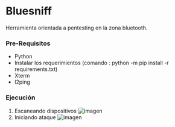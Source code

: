 # Bluesniff
Herramienta orientada a pentesting en la zona bluetooth.

### Pre-Requisitos
- Python
- Instalar los requerimientos (comando : python -m pip install -r requirements.txt)
- Xterm
- l2ping

### Ejecución
1. Escaneando dispositivos
![imagen](https://user-images.githubusercontent.com/46001898/164988089-a9ea01f7-a321-441e-8d87-007590259d3b.png)
2. Iniciando ataque
![imagen](https://user-images.githubusercontent.com/46001898/164988308-ca4a5cbf-ace3-4a75-bf7e-942030f3a5d5.png)
